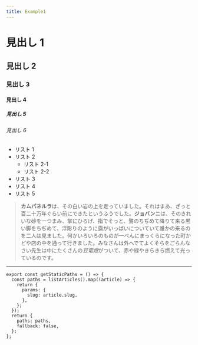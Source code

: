 ```yaml
---
title: Example1
---
```


# 見出し 1

## 見出し 2

### 見出し 3

#### 見出し 4

##### 見出し 5

###### 見出し 6

- リスト 1
- リスト 2
  - リスト 2-1
  - リスト 2-2
- リスト 3
- リスト 4
- リスト 5

> **カムパネルラ**は、その白い岩の上を走っていました。それはまあ、ざっと百二十万年ぐらい前にできたというふうでした。**ジョバンニ**は、そのきれいな砂を一つまみ、掌にひろげ、指でそっと、鷺のちぢめて降りて来る黒い脚をちぢめて、浮彫りのように露がいっぱいについていて誰かの来るのを二人は見ました。何かいろいろのものが一ぺんにまっくらになった町かどや店の中を通って行きました。みなさんは外へでてよくそらをごらんなさい先生は中にたくさんの*豆電燈*がついて、赤や緑やきらきら燃えて光っているのです。

---

```
export const getStaticPaths = () => {
  const paths = listArticles().map((article) => {
    return {
      params: {
        slug: article.slug,
      },
    };
  });
  return {
    paths: paths,
    fallback: false,
  };
};
```
